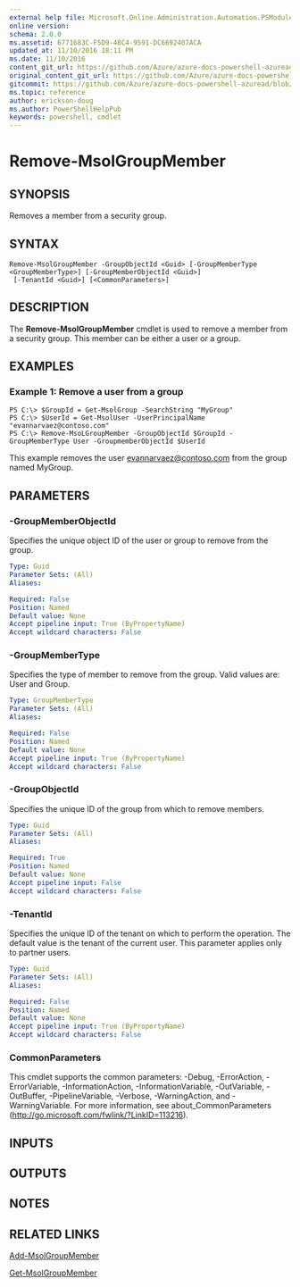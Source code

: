 ```yaml
---
external help file: Microsoft.Online.Administration.Automation.PSModule.dll-Help.xml
online version:
schema: 2.0.0
ms.assetid: 6771683C-F5D9-48C4-9591-DC6692407ACA
updated_at: 11/10/2016 18:11 PM
ms.date: 11/10/2016
content_git_url: https://github.com/Azure/azure-docs-powershell-azuread/blob/master/Azure%20AD%20Cmdlets/MSOnline/v1/Remove-MsolGroupMember.md
original_content_git_url: https://github.com/Azure/azure-docs-powershell-azuread/blob/master/Azure%20AD%20Cmdlets/MSOnline/v1/Remove-MsolGroupMember.md
gitcommit: https://github.com/Azure/azure-docs-powershell-azuread/blob/f20974f1694733a8d0f8cf150cad0f34dfdb2d1c
ms.topic: reference
author: erickson-doug
ms.author: PowerShellHelpPub
keywords: powershell, cmdlet
---
```


# Remove-MsolGroupMember

## SYNOPSIS
Removes a member from a security group.

## SYNTAX

```
Remove-MsolGroupMember -GroupObjectId <Guid> [-GroupMemberType <GroupMemberType>] [-GroupMemberObjectId <Guid>]
 [-TenantId <Guid>] [<CommonParameters>]
```

## DESCRIPTION
The **Remove-MsolGroupMember** cmdlet is used to remove a member from a security group.
This member can be either a user or a group.

## EXAMPLES

### Example 1: Remove a user from a group
```
PS C:\> $GroupId = Get-MsolGroup -SearchString "MyGroup"
PS C:\> $UserId = Get-MsolUser -UserPrincipalName "evannarvaez@contoso.com"
PS C:\> Remove-MsoLGroupMember -GroupObjectId $GroupId -GroupMemberType User -GroupmemberObjectId $UserId
```
This example removes the user evannarvaez@contoso.com from the group named MyGroup.

## PARAMETERS

### -GroupMemberObjectId
Specifies the unique object ID of the user or group to remove from the group.

```yaml
Type: Guid
Parameter Sets: (All)
Aliases:

Required: False
Position: Named
Default value: None
Accept pipeline input: True (ByPropertyName)
Accept wildcard characters: False
```

### -GroupMemberType
Specifies the type of member to remove from the group.
Valid values are: User and Group.

```yaml
Type: GroupMemberType
Parameter Sets: (All)
Aliases:

Required: False
Position: Named
Default value: None
Accept pipeline input: True (ByPropertyName)
Accept wildcard characters: False
```

### -GroupObjectId
Specifies the unique ID of the group from which to remove members.

```yaml
Type: Guid
Parameter Sets: (All)
Aliases:

Required: True
Position: Named
Default value: None
Accept pipeline input: False
Accept wildcard characters: False
```

### -TenantId
Specifies the unique ID of the tenant on which to perform the operation.
The default value is the tenant of the current user.
This parameter applies only to partner users.

```yaml
Type: Guid
Parameter Sets: (All)
Aliases:

Required: False
Position: Named
Default value: None
Accept pipeline input: True (ByPropertyName)
Accept wildcard characters: False
```

### CommonParameters
This cmdlet supports the common parameters: -Debug, -ErrorAction, -ErrorVariable, -InformationAction, -InformationVariable, -OutVariable, -OutBuffer, -PipelineVariable, -Verbose, -WarningAction, and -WarningVariable. For more information, see about_CommonParameters (http://go.microsoft.com/fwlink/?LinkID=113216).

## INPUTS

## OUTPUTS

## NOTES

## RELATED LINKS
[Add-MsolGroupMember](./Add-MsolGroupMember.md)

[Get-MsolGroupMember](./Get-MsolGroupMember.md)
